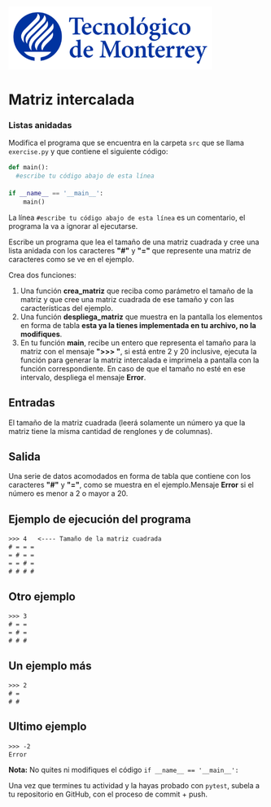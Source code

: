 ![Tec de Monterrey](../../images/logotecmty.png)
# Matriz intercalada
### Listas anidadas

Modifica el programa que se encuentra en la carpeta `src` que se llama `exercise.py` y que contiene el siguiente código:

```python
def main():
  #escribe tu código abajo de esta línea

if __name__ == '__main__':
    main()
```

La línea `#escribe tu código abajo de esta línea` es un comentario, el programa la va a ignorar al ejecutarse.

Escribe un programa que lea el tamaño de una matriz cuadrada y cree una lista anidada con los caracteres **"#"** y **"="** que represente una matriz de caracteres como se ve en el ejemplo.  

Crea dos funciones:  

1) Una función **crea_matriz** que reciba como parámetro el tamaño de la matriz y que cree una matriz cuadrada de ese tamaño y con las características del ejemplo.  
2) Una función **despliega_matriz** que muestra en la pantalla los elementos en forma de tabla **esta ya la tienes implementada en tu archivo, no la modifiques**.
3) En tu función **main**, recibe un entero que representa el tamaño para la matriz con el mensaje **">>> "**, si está entre 2 y 20 inclusive, ejecuta la función para generar la matriz intercalada e imprimela a pantalla con la función correspondiente. En caso de que el tamaño no esté en ese intervalo, despliega el mensaje **Error**.

## Entradas
El tamaño de la matriz cuadrada (leerá solamente un número ya que la matriz tiene la misma cantidad de renglones y de columnas).

## Salida  
Una serie de datos acomodados en forma de tabla que contiene con los caracteres **"#"** y **"="**, como se muestra en el ejemplo.Mensaje **Error** si el número es menor a 2 o mayor a 20.

## Ejemplo de ejecución del programa
```
>>> 4   <---- Tamaño de la matriz cuadrada
# = = =
= # = =
= = # =
# # # #
```
## Otro ejemplo
```
>>> 3
# = =
= # =
# # # 
```
## Un ejemplo más
```
>>> 2
# = 
# #  
```
## Ultimo ejemplo
```
>>> -2
Error
```

**Nota:** No quites ni modifiques el código `if __name__ == '__main__':` 

Una vez que termines tu actividad y la hayas probado con `pytest`, subela a tu repositorio en GitHub, con el proceso de commit + push.

